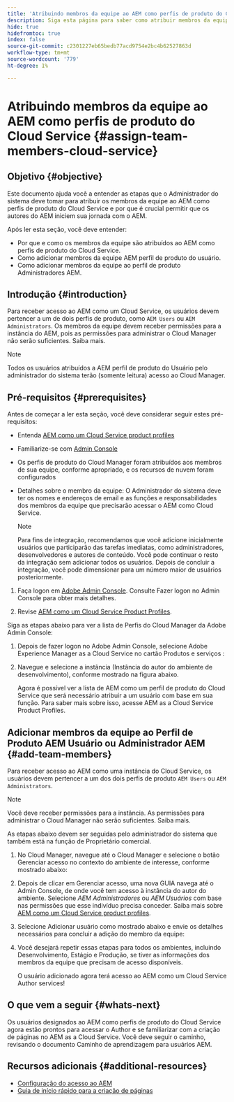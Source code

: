 ```yaml
---
title: 'Atribuindo membros da equipe ao AEM como perfis de produto do Cloud Service '
description: Siga esta página para saber como atribuir membros da equipe ao AEM como perfis de produto do Cloud Service
hide: true
hidefromtoc: true
index: false
source-git-commit: c2301227eb65bedb77acd9754e2bc4b62527863d
workflow-type: tm+mt
source-wordcount: '779'
ht-degree: 1%

---
```



# Atribuindo membros da equipe ao AEM como perfis de produto do Cloud Service {#assign-team-members-cloud-service}

## Objetivo {#objective}

Este documento ajuda você a entender as etapas que o Administrador do sistema deve tomar para atribuir os membros da equipe ao AEM como perfis de produto do Cloud Service e por que é crucial permitir que os autores do AEM iniciem sua jornada com o AEM.

Após ler esta seção, você deve entender:

* Por que e como os membros da equipe são atribuídos ao AEM como perfis de produto do Cloud Service.
* Como adicionar membros da equipe AEM perfil de produto do usuário.
* Como adicionar membros da equipe ao perfil de produto Administradores AEM.


## Introdução {#introduction}

Para receber acesso ao AEM como um Cloud Service, os usuários devem pertencer a um de dois perfis de produto, como `AEM Users` ou `AEM Administrators`. Os membros da equipe devem receber permissões para a instância do AEM, pois as permissões para administrar o Cloud Manager não serão suficientes. Saiba mais.

>[!NOTE]
>Todos os usuários atribuídos a AEM perfil de produto do Usuário pelo administrador do sistema terão (somente leitura) acesso ao Cloud Manager.

## Pré-requisitos {#prerequisites}

Antes de começar a ler esta seção, você deve considerar seguir estes pré-requisitos:

* Entenda [AEM como um Cloud Service product profiles](https://experienceleague.adobe.com/docs/experience-manager-cloud-service/onboarding/onboarding-concepts/aem-cs-team-product-profiles.html?lang=en#aem-product-profiles)
* Familiarize-se com [Admin Console](https://experienceleague.adobe.com/docs/experience-manager-cloud-service/onboarding/onboarding-concepts/admin-console.html?lang=en)
* Os perfis de produto do Cloud Manager foram atribuídos aos membros de sua equipe, conforme apropriado, e os recursos de nuvem foram configurados
* Detalhes sobre o membro da equipe: O Administrador do sistema deve ter os nomes e endereços de email e as funções e responsabilidades dos membros da equipe que precisarão acessar o AEM como Cloud Service.

   >[!NOTE]
   >Para fins de integração, recomendamos que você adicione inicialmente usuários que participarão das tarefas imediatas, como administradores, desenvolvedores e autores de conteúdo. Você pode continuar o resto da integração sem adicionar todos os usuários. Depois de concluir a integração, você pode dimensionar para um número maior de usuários posteriormente.


1. Faça logon em [Adobe Admin Console](https://experienceleague.adobe.com/docs/experience-manager-cloud-service/onboarding/onboarding-concepts/admin-console.html?lang=en). Consulte Fazer logon no Admin Console para obter mais detalhes.

1. Revise [AEM como um Cloud Service Product Profiles](https://experienceleague.adobe.com/docs/experience-manager-cloud-service/onboarding/onboarding-concepts/aem-cs-team-product-profiles.html?lang=en#aem-product-profiles).

Siga as etapas abaixo para ver a lista de Perfis do Cloud Manager da Adobe Admin Console:

1. Depois de fazer logon no Adobe Admin Console, selecione Adobe Experience Manager as a Cloud Service no cartão Produtos e serviços :

1. Navegue e selecione a instância (Instância do autor do ambiente de desenvolvimento), conforme mostrado na figura abaixo.

   Agora é possível ver a lista de AEM como um perfil de produto do Cloud Service que será necessário atribuir a um usuário com base em sua função. Para saber mais sobre isso, acesse AEM as a Cloud Service Product Profiles.


## Adicionar membros da equipe ao Perfil de Produto AEM Usuário ou Administrador AEM {#add-team-members}

Para receber acesso ao AEM como uma instância do Cloud Service, os usuários devem pertencer a um dos dois perfis de produto `AEM Users` ou `AEM Administrators`.

>[!NOTE]
>Você deve receber permissões para a instância. As permissões para administrar o Cloud Manager não serão suficientes. Saiba mais.

As etapas abaixo devem ser seguidas pelo administrador do sistema que também está na função de Proprietário comercial.

1. No Cloud Manager, navegue até o Cloud Manager e selecione o botão Gerenciar acesso no contexto do ambiente de interesse, conforme mostrado abaixo:

1. Depois de clicar em Gerenciar acesso, uma nova GUIA navega até o Admin Console, de onde você tem acesso à instância do autor do ambiente. Selecione *AEM Administradores* ou *AEM Usuários* com base nas permissões que esse indivíduo precisa conceder. Saiba mais sobre [AEM como um Cloud Service product profiles](https://experienceleague.adobe.com/docs/experience-manager-cloud-service/onboarding/onboarding-concepts/aem-cs-team-product-profiles.html?lang=en#aem-product-profiles).

1. Selecione Adicionar usuário como mostrado abaixo e envie os detalhes necessários para concluir a adição do membro da equipe:


1. Você desejará repetir essas etapas para todos os ambientes, incluindo Desenvolvimento, Estágio e Produção, se tiver as informações dos membros da equipe que precisam de acesso disponíveis.

   O usuário adicionado agora terá acesso ao AEM como um Cloud Service Author services!


## O que vem a seguir {#whats-next}

Os usuários designados ao AEM como perfis de produto do Cloud Service agora estão prontos para acessar o Author e se familiarizar com a criação de páginas no AEM as a Cloud Service. Você deve seguir o caminho, revisando o documento Caminho de aprendizagem para usuários AEM.

## Recursos adicionais {#additional-resources}

* [Configuração do acesso ao AEM](https://experienceleague.adobe.com/docs/experience-manager-learn/cloud-service/accessing/walk-through.html?lang=en)
* [Guia de início rápido para a criação de páginas](https://experienceleague.adobe.com/docs/experience-manager-cloud-service/sites/authoring/getting-started/quick-start.html?lang=en)
